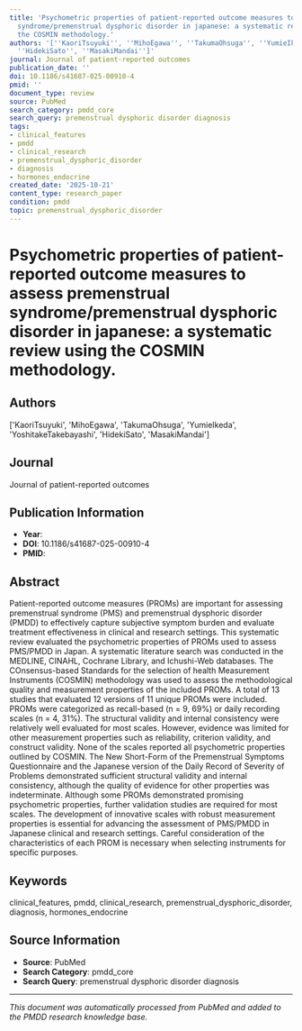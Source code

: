 ```yaml
---
title: 'Psychometric properties of patient-reported outcome measures to assess premenstrual
  syndrome/premenstrual dysphoric disorder in japanese: a systematic review using
  the COSMIN methodology.'
authors: '[''KaoriTsuyuki'', ''MihoEgawa'', ''TakumaOhsuga'', ''YumieIkeda'', ''YoshitakeTakebayashi'',
  ''HidekiSato'', ''MasakiMandai'']'
journal: Journal of patient-reported outcomes
publication_date: ''
doi: 10.1186/s41687-025-00910-4
pmid: ''
document_type: review
source: PubMed
search_category: pmdd_core
search_query: premenstrual dysphoric disorder diagnosis
tags:
- clinical_features
- pmdd
- clinical_research
- premenstrual_dysphoric_disorder
- diagnosis
- hormones_endocrine
created_date: '2025-10-21'
content_type: research_paper
condition: pmdd
topic: premenstrual_dysphoric_disorder
---
```


# Psychometric properties of patient-reported outcome measures to assess premenstrual syndrome/premenstrual dysphoric disorder in japanese: a systematic review using the COSMIN methodology.

## Authors
['KaoriTsuyuki', 'MihoEgawa', 'TakumaOhsuga', 'YumieIkeda', 'YoshitakeTakebayashi', 'HidekiSato', 'MasakiMandai']

## Journal
Journal of patient-reported outcomes

## Publication Information
- **Year**: 
- **DOI**: 10.1186/s41687-025-00910-4
- **PMID**: 

## Abstract
Patient-reported outcome measures (PROMs) are important for assessing premenstrual syndrome (PMS) and premenstrual dysphoric disorder (PMDD) to effectively capture subjective symptom burden and evaluate treatment effectiveness in clinical and research settings. This systematic review evaluated the psychometric properties of PROMs used to assess PMS/PMDD in Japan. A systematic literature search was conducted in the MEDLINE, CINAHL, Cochrane Library, and Ichushi-Web databases. The COnsensus-based Standards for the selection of health Measurement Instruments (COSMIN) methodology was used to assess the methodological quality and measurement properties of the included PROMs. A total of 13 studies that evaluated 12 versions of 11 unique PROMs were included. PROMs were categorized as recall-based (n = 9, 69%) or daily recording scales (n = 4, 31%). The structural validity and internal consistency were relatively well evaluated for most scales. However, evidence was limited for other measurement properties such as reliability, criterion validity, and construct validity. None of the scales reported all psychometric properties outlined by COSMIN. The New Short-Form of the Premenstrual Symptoms Questionnaire and the Japanese version of the Daily Record of Severity of Problems demonstrated sufficient structural validity and internal consistency, although the quality of evidence for other properties was indeterminate. Although some PROMs demonstrated promising psychometric properties, further validation studies are required for most scales. The development of innovative scales with robust measurement properties is essential for advancing the assessment of PMS/PMDD in Japanese clinical and research settings. Careful consideration of the characteristics of each PROM is necessary when selecting instruments for specific purposes.

## Keywords
clinical_features, pmdd, clinical_research, premenstrual_dysphoric_disorder, diagnosis, hormones_endocrine

## Source Information
- **Source**: PubMed
- **Search Category**: pmdd_core
- **Search Query**: premenstrual dysphoric disorder diagnosis

---
*This document was automatically processed from PubMed and added to the PMDD research knowledge base.*

